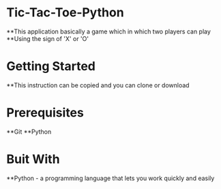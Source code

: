 # Tic-Tac-Toe-Python
**This application basically a game which in which two players can play
**Using the sign of 'X' or 'O'
# Getting Started
**This instruction can be copied and you can clone or download 
# Prerequisites
**Git
**Python
# Buit With
**Python - a programming language that lets you work quickly and easily
